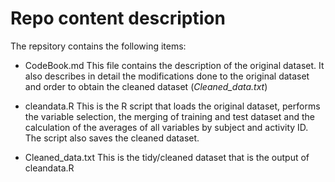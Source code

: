 # Repo content description
The repsitory contains the following items:

- CodeBook.md This file contains the description of the original dataset.
It also describes in detail the modifications done to the original dataset and order to obtain
the cleaned dataset (*Cleaned_data.txt*)

- cleandata.R This is the R script that loads the original dataset, performs the variable selection,
the merging of training and test dataset and the calculation of the averages of all variables by subject and
activity ID. The script also saves the cleaned dataset.

- Cleaned_data.txt This is the tidy/cleaned dataset that is the output of cleandata.R
